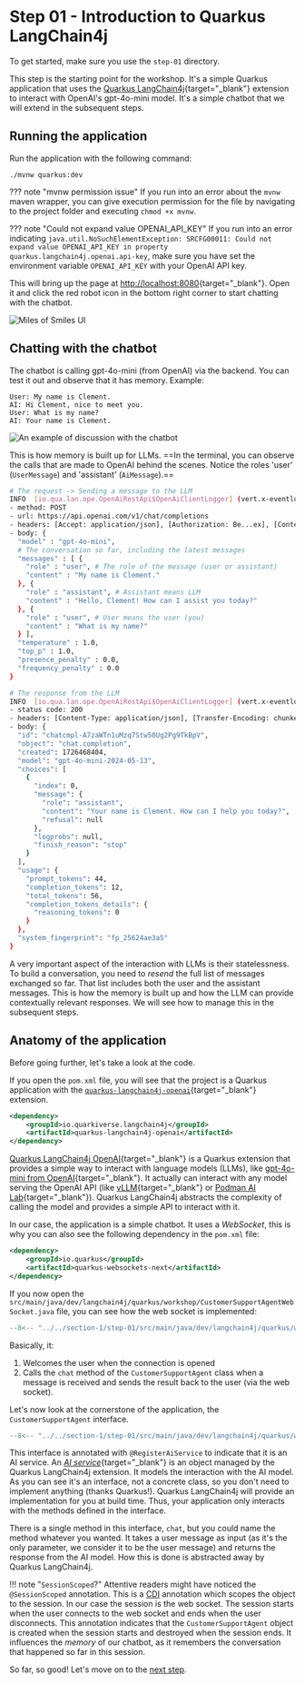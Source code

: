 # Step 01 - Introduction to Quarkus LangChain4j

To get started, make sure you use the `step-01` directory.

This step is the starting point for the workshop.
It's a simple Quarkus application that uses the [Quarkus LangChain4j](https://docs.quarkiverse.io/quarkus-langchain4j/dev/index.html){target="_blank"} extension to interact with OpenAI's gpt-4o-mini model.
It's a simple chatbot that we will extend in the subsequent steps.

## Running the application

Run the application with the following command:

```shell
./mvnw quarkus:dev
```

??? note "mvnw permission issue"
    If you run into an error about the `mvnw` maven wrapper, you can give execution permission for the file by navigating to the project folder and executing `chmod +x mvnw`.

??? note "Could not expand value OPENAI_API_KEY"
    If you run into an error indicating `java.util.NoSuchElementException: SRCFG00011: Could not expand value OPENAI_API_KEY in property quarkus.langchain4j.openai.api-key`, make sure you have set the environment variable `OPENAI_API_KEY` with your OpenAI API key.

This will bring up the page at [http://localhost:8080](http://localhost:8080){target="_blank"}. 
Open it and click the red robot icon in the bottom right corner to start chatting with the chatbot.

![Miles of Smiles UI](../images/ui-no-chatbot.png)

## Chatting with the chatbot

The chatbot is calling gpt-4o-mini (from OpenAI) via the backend. 
You can test it out and observe that it has memory.
Example:

```
User: My name is Clement.
AI: Hi Clement, nice to meet you.
User: What is my name?
AI: Your name is Clement.
```

![An example of discussion with the chatbot](../images/ui.png)

This is how memory is built up for LLMs.
==In the terminal, you can observe the calls that are made to OpenAI behind the scenes. Notice the roles 'user' (`UserMessage`) and 'assistant' (`AiMessage`).==

```bash
# The request -> Sending a message to the LLM
INFO  [io.qua.lan.ope.OpenAiRestApi$OpenAiClientLogger] (vert.x-eventloop-thread-0) Request:
- method: POST
- url: https://api.openai.com/v1/chat/completions
- headers: [Accept: application/json], [Authorization: Be...ex], [Content-Type: application/json], [User-Agent: langchain4j-openai], [content-length: 378]
- body: {
  "model" : "gpt-4o-mini",
  # The conversation so far, including the latest messages
  "messages" : [ {
    "role" : "user", # The role of the message (user or assistant)
    "content" : "My name is Clement."
  }, {
    "role" : "assistant", # Assistant means LLM
    "content" : "Hello, Clement! How can I assist you today?"
  }, {
    "role" : "user", # User means the user (you)
    "content" : "What is my name?"
  } ],
  "temperature" : 1.0,
  "top_p" : 1.0,
  "presence_penalty" : 0.0,
  "frequency_penalty" : 0.0
}

# The response from the LLM
INFO  [io.qua.lan.ope.OpenAiRestApi$OpenAiClientLogger] (vert.x-eventloop-thread-0) Response:
- status code: 200
- headers: [Content-Type: application/json], [Transfer-Encoding: chunked], [Connection: keep-alive], [access-control-expose-headers: X-Request-ID], [openai-organization: user-vyycjqq0phctctikkw1zawlm], [openai-processing-ms: 213], [openai-version: 2020-10-01], [strict-transport-security: max-age=15552000; includeSubDomains; preload], [x-ratelimit-limit-requests: 500], [x-ratelimit-limit-tokens: 30000], [x-ratelimit-remaining-requests: 499], [x-ratelimit-remaining-tokens: 29958], [x-ratelimit-reset-requests: 120ms], [x-ratelimit-reset-tokens: 84ms], [x-request-id: req_2ea6d71590bc8d857260b25d9f414c0c], [CF-Cache-Status: DYNAMIC], [Set-Cookie: __...ne], [X-Content-Type-Options: nosniff], [Set-Cookie: _c...ne], [Server: cloudflare], [CF-RAY: 8c3ed3291afc27b2-LYS], [alt-svc: h3=":443"; ma=86400]
- body: {
  "id": "chatcmpl-A7zaWTn1uMzq7Stw50Ug2Pg9TkBpV",
  "object": "chat.completion",
  "created": 1726468404,
  "model": "gpt-4o-mini-2024-05-13",
  "choices": [
    {
      "index": 0,
      "message": {
        "role": "assistant",
        "content": "Your name is Clement. How can I help you today?",
        "refusal": null
      },
      "logprobs": null,
      "finish_reason": "stop"
    }
  ],
  "usage": {
    "prompt_tokens": 44,
    "completion_tokens": 12,
    "total_tokens": 56,
    "completion_tokens_details": {
      "reasoning_tokens": 0
    }
  },
  "system_fingerprint": "fp_25624ae3a5"
}
```

A very important aspect of the interaction with LLMs is their statelessness.
To build a conversation, you need to _resend_ the full list of messages exchanged so far.
That list includes both the user and the assistant messages.
This is how the memory is built up and how the LLM can provide contextually relevant responses.
We will see how to manage this in the subsequent steps.

## Anatomy of the application

Before going further, let's take a look at the code.

If you open the `pom.xml` file, you will see that the project is a Quarkus application with the [`quarkus-langchain4j-openai`](https://docs.quarkiverse.io/quarkus-langchain4j/dev/openai.html){target="_blank"} extension.

```xml
<dependency>
    <groupId>io.quarkiverse.langchain4j</groupId>
    <artifactId>quarkus-langchain4j-openai</artifactId>
</dependency>
```

[Quarkus LangChain4j OpenAI](https://docs.quarkiverse.io/quarkus-langchain4j/dev/openai.html){target="_blank"} is a Quarkus extension that provides a simple way to interact with language models (LLMs), like [gpt-4o-mini from OpenAI](https://platform.openai.com/docs/models/gpt-4o-mini){target="_blank"}.
It actually can interact with any model serving the OpenAI API (like [vLLM](https://docs.vllm.ai/en/latest/){target="_blank"} or [Podman AI Lab](https://podman-desktop.io/docs/ai-lab){target="_blank"}).
Quarkus LangChain4j abstracts the complexity of calling the model and provides a simple API to interact with it.

In our case, the application is a simple chatbot.
It uses a _WebSocket_, this is why you can also see the following dependency in the `pom.xml` file:

```xml
<dependency>
    <groupId>io.quarkus</groupId>
    <artifactId>quarkus-websockets-next</artifactId>
</dependency>
```

If you now open the `src/main/java/dev/langchain4j/quarkus/workshop/CustomerSupportAgentWebSocket.java`  file, you can see how the web socket is implemented:

```java title="CustomerSupportAgentWebSocket.java"
--8<-- "../../section-1/step-01/src/main/java/dev/langchain4j/quarkus/workshop/CustomerSupportAgentWebSocket.java"
```

Basically, it:

1. Welcomes the user when the connection is opened
2. Calls the `chat` method of the `CustomerSupportAgent` class when a message is received and sends the result back to the user (via the web socket).

Let's now look at the cornerstone of the application, the `CustomerSupportAgent` interface.

```java title="CustomerSupportAgent.java"
--8<-- "../../section-1/step-01/src/main/java/dev/langchain4j/quarkus/workshop/CustomerSupportAgent.java"
```

This interface is annotated with `@RegisterAiService` to indicate that it is an AI service.
An [_AI service_](https://docs.quarkiverse.io/quarkus-langchain4j/dev/ai-services.html){target="_blank"} is an object managed by the Quarkus LangChain4j extension.
It models the interaction with the AI model.
As you can see it's an interface, not a concrete class, so you don't need to implement anything (thanks Quarkus!).
Quarkus LangChain4j will provide an implementation for you at build time.
Thus, your application only interacts with the methods defined in the interface.

There is a single method in this interface, `chat`, but you could name the method whatever you wanted.
It takes a user message as input (as it's the only parameter, we consider it to be the user message) and returns the response from the AI model.
How this is done is abstracted away by Quarkus LangChain4j.

!!! note "`SessionScoped`?"
    Attentive readers might have noticed the `@SessionScoped` annotation.
    This is a [CDI](https://jakarta.ee/specifications/cdi/) annotation which scopes the object to the session. In our case the session is the web socket.
    The session starts when the user connects to the web socket and ends when the user disconnects.
    This annotation indicates that the `CustomerSupportAgent` object is created when the session starts and destroyed when the session ends.
    It influences the _memory_ of our chatbot, as it remembers the conversation that happened so far in this session.

So far, so good! Let's move on to the [next step](./step-02.md).
